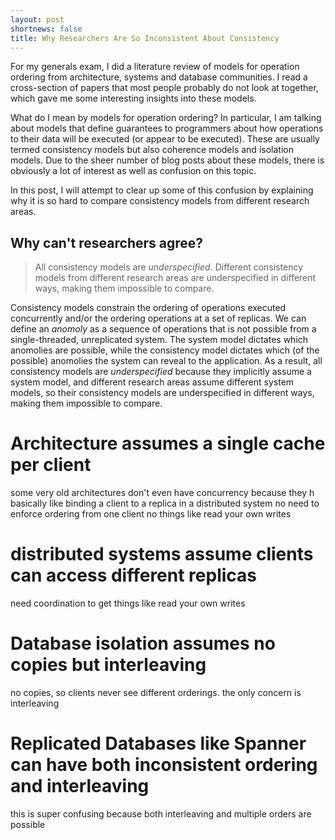 ```yaml
---
layout: post
shortnews: false
title: Why Researchers Are So Inconsistent About Consistency
---
```


For my generals exam, I did a literature review of models for
operation ordering from architecture, systems and database
communities. I read a cross-section of papers that most people
probably do not look at together, which gave me some interesting
insights into these models.

What do I mean by models for operation ordering? In particular, I am
talking about models that define guarantees to programmers about how
operations to their data will be executed (or appear to be executed).
These are usually termed consistency models but also coherence models
and isolation models.  Due to the sheer number of blog posts about
these models, there is obviously a lot of interest as well as
confusion on this topic.

In this post, I will attempt to clear up some of this confusion by
explaining why it is so hard to compare consistency models from
different research areas.

## Why can't researchers agree?

> All consistency models are *underspecified.*
Different consistency
models from different research areas are underspecified in different
ways, making them impossible to compare.


Consistency models constrain the ordering of operations executed
concurrently and/or the ordering operations at a set of replicas.  We
can define an *anomoly* as a sequence of operations that is not
possible from a single-threaded, unreplicated system. The system model
dictates which anomolies are possible, while the consistency model
dictates which (of the possible) anomolies the system can reveal to
the application. As a result, all consistency models are
*underspecified* because they implicitly assume a system model, and
different research areas assume different system models, so their
consistency models are underspecified in different ways, making them
impossible to compare.


# Architecture assumes a single cache per client 

some very old architectures don't even have concurrency because they h
basically like binding a client to a replica in a distributed system
no need to enforce ordering from one client
no things like read your own writes

# distributed systems assume clients can access different replicas

need coordination to get things like read your own writes

# Database isolation assumes no copies but interleaving
no copies, so clients never see different orderings. the only concern
is interleaving

# Replicated Databases like Spanner can have both inconsistent ordering and interleaving
this is super confusing because both interleaving and multiple orders
are possible

